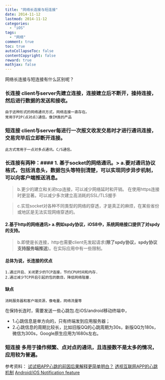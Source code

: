 ```yaml
---
title: "网络长连接与短连接"
date: 2014-11-12
lastmod: 2014-11-12
categories:
  - "iOS"
tags:
  - "网络"
comment: true
toc: true
autoCollapseToc: false
contentCopyright: false
reward: true
mathjax: false
---
```

 网络长连接与短连接有什么区别呢？
 <!--more-->
 
### 长连接    client与server先建立连接，连接建立后不断开，操持连接，然后进行数据的发送和接收。
    由于这种形式的网络通讯方式，网络连接一直存在。
    常用于P2P(点对点)通信。像IM类的产品
     
### 短连接    client与server每进行一次报文收发交易时才进行通讯连接，交易完毕后立即断开连接。
    此方式常用于一点对多点通讯。C/S通信。 


### 长连接有两种：#### 1. 基于socket的网络通讯。> a.要对通讯协议格式，包括消息头，数据包头等特别清楚，可以实现同步异步机制，可以向客户端推送消息。

> b.更少的建立和关闭tcp连接，可以减少网络延时和开销。 在使用https连接时更显著。可以减少多次建立高消耗的SSL/TLS握手

> c.实现socket对各种不同类型的网络的穿透，才是真正的麻烦，在某些省份或地区是无法实现网络穿透的。

#### 2.基于http的网络通讯> a.例如spdy协议，iOS8中，系统网络接口提供了对spdy的支持。

> b.即使是长连接，http也需要client先发起请求(**除了spdy协议，spdy协议支持服务端推送**)。在实际应用中有一些限制。

#### 总体为说，长连接的优点
    1.通过开启、关闭更少的TCP连接，节约CPU时间和内存. 
    2.通过减少TCP开启引起的包的数目，降低网络阻塞.
#### 缺点    
    消耗服务器和客户端资源，像电量，网络流量等    

在保持长连时，需要发送一些心跳包.在iOS/android移动终端中，

* 1.心跳信息是单方向的，只有终端发到应用服务器；
* 2.心跳信息的周期比较长，比如旧版QQ的心跳周期为30s，新版QQ为180s，微信为300s，Google原生应用为1680s左右。

### 短连接    多用于操作频繁、点对点的通讯，且连接数不是太多的情况，应用较为普遍。

参考资料：
[试试把APP心跳的前因后果解释更简单明白？](http://labs.chinamobile.com/mblog/31189_199441)
[透视互联网APP的心跳机制](http://labs.chinamobile.com/mblog/104209_199343)
[Android/iOS Notification feature](http://blog.csdn.net/totogogo/article/details/7329542)

